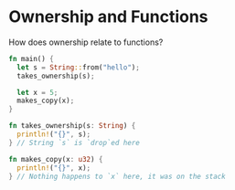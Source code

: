 # Ownership and Functions

How does ownership relate to functions?

```rust
fn main() {
  let s = String::from("hello");
  takes_ownership(s);

  let x = 5;
  makes_copy(x);
}

fn takes_ownership(s: String) {
  println!("{}", s);
} // String `s` is `drop`ed here

fn makes_copy(x: u32) {
  println!("{}", x);
} // Nothing happens to `x` here, it was on the stack
```
